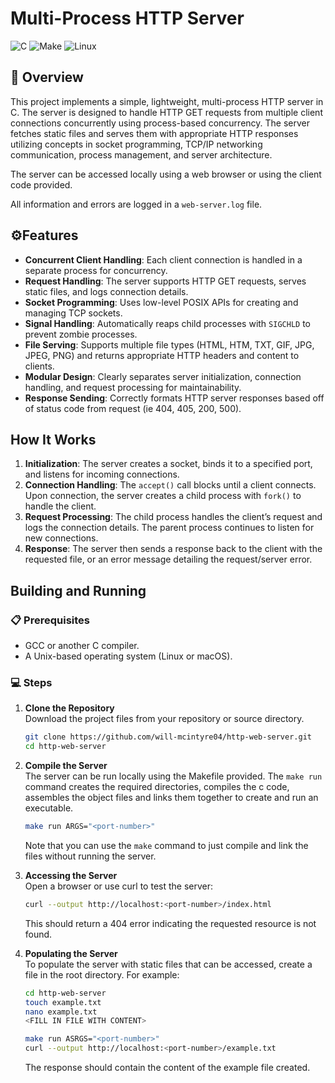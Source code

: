 # Multi-Process HTTP Server

![C](https://img.shields.io/badge/C-00599C?style=for-the-badge&logo=c&logoColor=white)
![Make](https://img.shields.io/badge/Make-00A8E8?style=for-the-badge&logo=make&logoColor=white)
![Linux](https://img.shields.io/badge/Linux-FCC624?style=for-the-badge&logo=linux&logoColor=white)

## 📝 Overview

This project implements a simple, lightweight, multi-process HTTP server in C. The server is designed to handle HTTP GET requests from multiple client connections concurrently using process-based concurrency. The server fetches static files and serves them with appropriate HTTP responses utilizing concepts in socket programming, TCP/IP networking communication, process management, and server architecture.

The server can be accessed locally using a web browser or using the client code provided.

All information and errors are logged in a `web-server.log` file.

## ⚙️Features

- **Concurrent Client Handling**: Each client connection is handled in a separate process for concurrency.
- **Request Handling**: The server supports HTTP GET requests, serves static files, and logs connection details.
- **Socket Programming**: Uses low-level POSIX APIs for creating and managing TCP sockets.
- **Signal Handling**: Automatically reaps child processes with `SIGCHLD` to prevent zombie processes.
- **File Serving**: Supports multiple file types (HTML, HTM, TXT, GIF, JPG, JPEG, PNG) and returns appropriate HTTP headers and content to clients.
- **Modular Design**: Clearly separates server initialization, connection handling, and request processing for maintainability.
- **Response Sending**: Correctly formats HTTP server responses based off of status code from request (ie 404, 405, 200, 500).

## How It Works

1. **Initialization**: The server creates a socket, binds it to a specified port, and listens for incoming connections.
2. **Connection Handling**: The `accept()` call blocks until a client connects. Upon connection, the server creates a child process with `fork()` to handle the client.
3. **Request Processing**: The child process handles the client’s request and logs the connection details. The parent process continues to listen for new connections.
4. **Response**: The server then sends a response back to the client with the requested file, or an error message detailing the request/server error.

## Building and Running

### 📋 Prerequisites

- GCC or another C compiler.
- A Unix-based operating system (Linux or macOS).

### 💻 Steps

1. **Clone the Repository**  
   Download the project files from your repository or source directory.

   ```bash
   git clone https://github.com/will-mcintyre04/http-web-server.git
   cd http-web-server

2. **Compile the Server**    
   The server can be run locally using the Makefile provided. The `make run` command creates the required directories, compiles the c code, assembles the object files and links them together to create and run an executable.

   ```bash
   make run ARGS="<port-number>"
   ```

   Note that you can use the `make` command to just compile and link the files without running the server.

3. **Accessing the Server**   
   Open a browser or use curl to test the server:

   ```bash
   curl --output http://localhost:<port-number>/index.html
   ```

   This should return a 404 error indicating the requested resource is not found.

5. **Populating the Server**   
   To populate the server with static files that can be accessed, create a file in the root directory. For example:

   ```bash
   cd http-web-server
   touch example.txt
   nano example.txt
   <FILL IN FILE WITH CONTENT>

   make run ASRGS="<port-number>"
   curl --output http://localhost:<port-number>/example.txt
   ```

   The response should contain the content of the example file created.
